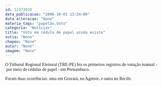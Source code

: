 ```yaml
---
id: 12373020
data_publicacao: "2006-10-01 13:24:00"
data_alteracao: "None"
materia_tags: "papelão,Voto"
categoria: "Notícias"
title: "Voto em cédula de papel ainda existe"
sutia: "None"
chapeu: "None"
autor: "None"
imagem: "None"
---
```

<p><P><FONT face=Verdana>O Tribunal Regional Eleitoral (TRE-PE) fez os primeiros registros de </FONT><FONT face=Verdana>votação manual -&nbsp;por meio de cédulas de papel - em Pernambuco.</FONT></P></p>
<p><P><FONT face=Verdana>Foram duas ocorrências: uma em Gravatá,&nbsp;no Agreste, e outra no&nbsp;Recife.</FONT></P> </p>
